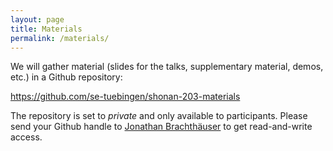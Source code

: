 ```yaml
---
layout: page
title: Materials
permalink: /materials/
---
```


We will gather material (slides for the talks, supplementary material, demos, etc.) in a Github repository:

<https://github.com/se-tuebingen/shonan-203-materials>

The repository is set to _private_ and only available to participants. Please send your Github handle to <a href="mailto:jonathan.brachthaeuser@uni-tuebingen.de">Jonathan Brachthäuser</a> to get read-and-write access.